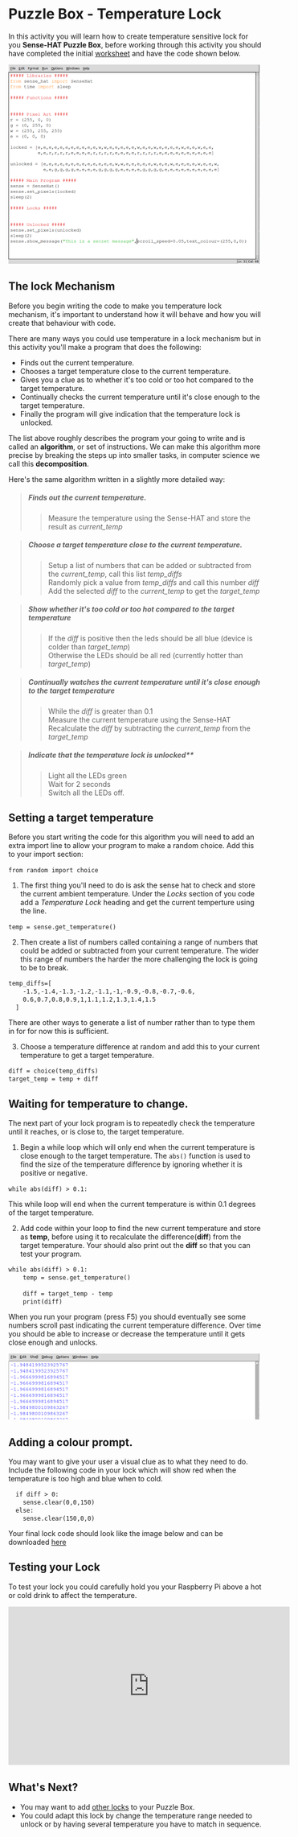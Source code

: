 # Puzzle Box - Temperature Lock
In this activity you will learn how to create temperature sensitive lock for you **Sense-HAT Puzzle Box**, before working through this activity you should have completed the initial [worksheet](worksheet.md) and have the code shown below.

![Code version 2](images/code2.png)

## The lock Mechanism
Before you begin writing the code to make you temperature lock mechanism, it's important to understand how it will behave and how you will create that behaviour with code.

There are many ways you could use temperature in a lock mechanism but in this activity you'll make a program that does the following:

- Finds out the current temperature.
- Chooses a target temperature close to the current temperature.
- Gives you a clue as to whether it's too cold or too hot compared to the target temperature.
- Continually checks the current temperature until it's close enough to the target temperature.
- Finally the program will give indication that the temperature lock is unlocked.

The list above roughly describes the program your going to write and is called an **algorithm**, or set of instructions. We can make this algorithm more precise by breaking the steps up into smaller tasks, in computer science we call this **decomposition**.

Here's the same algorithm written in a slightly more detailed way:

> ##### Finds out the current temperature.
> > Measure the temperature using the Sense-HAT and store the result as *current_temp*

> ##### Choose a target temperature close to the current temperature.  
> > Setup a list of numbers that can be added or subtracted from the *current_temp*, call this list *temp_diffs*  
> > Randomly pick a value from *temp_diffs* and call this number *diff*  
> > Add the selected *diff* to the *current_temp* to get the *target_temp*  

> ##### Show whether it's too cold or too hot compared to the target temperature  
> > If the *diff* is positive then the leds should be all blue (device is colder than *target_temp*)  
> > Otherwise the LEDs should be all red (currently hotter than *target_temp*)  

> ##### Continually watches the current temperature until it's close enough to the target temperature  
> > While the *diff* is greater than 0.1  
> > Measure the current temperature using the Sense-HAT  
> > Recalculate the *diff* by subtracting the *current_temp* from the *target_temp*  

> ##### Indicate that the temperature lock is unlocked**  
> > Light all the LEDs green  
> > Wait for 2 seconds  
> > Switch all the LEDs off.  

## Setting a target temperature
Before you start writing the code for this algorithm you will need to add an extra import line to allow your program to make a random choice. Add this to your import section:

`from random import choice`

1. The first thing you'll need to do is ask the sense hat to check and store the current ambient temperature. Under the *Locks* section of you code add a *Temperature Lock* heading and get the current temperture using the line.

  `temp = sense.get_temperature()`

2. Then create a list of numbers called containing a range of numbers that could be added or subtracted from your current temperature. The wider this range of numbers the harder the more challenging the lock is going to be to break.

  ```python3
  temp_diffs=[
      -1.5,-1.4,-1.3,-1.2,-1.1,-1,-0.9,-0.8,-0.7,-0.6,
      0.6,0.7,0.8,0.9,1,1.1,1.2,1.3,1.4,1.5
    ]
  ```

  There are other ways to generate a list of number rather than to type them in for for now this is sufficient.

3. Choose a temperature difference at random and add this to your current temperature to get a target temperature.

  ```Python3
  diff = choice(temp_diffs)
  target_temp = temp + diff
  ```

## Waiting for temperature to change.
The next part of your lock program is to repeatedly check the temperature until it reaches, or is close to, the target temperature.

1. Begin a while loop which will only end when the current temperature is close enough to the target temperature. The `abs()` function is used to find the size of the temperature difference by ignoring whether it is positive or negative.

  `while abs(diff) > 0.1:`

  This while loop will end when the current temperature is within 0.1 degrees of the target temperature.

2. Add code within your loop to find the new current temperature and store as **temp**, before using it to recalculate the difference(**diff**) from the target temperature. Your should also
print out the **diff** so that you can test your program.

  ```Python3
  while abs(diff) > 0.1:
      temp = sense.get_temperature()

      diff = target_temp - temp
      print(diff)
  ```

  When you run your program (press F5) you should eventually see some numbers scroll past indicating the current temperature difference. Over time you should be able to increase or decrease the temperature until it gets close enough and unlocks.

![Idle Output](images/temp_diffs.png)

## Adding a colour prompt.
You may want to give your user a visual clue as to what they need to do. Include the following code in your lock which will show red when the temperature is too high and blue when to cold.

  ```Python3
    if diff > 0:
      sense.clear(0,0,150)
    else:
      sense.clear(150,0,0)
  ```

Your final lock code should look like the image below and can be downloaded [here](code/puzzle_box_temp.py)

## Testing your Lock
To test your lock you could carefully hold you your Raspberry Pi above a hot or cold drink to affect the temperature.

<iframe width="560" height="315" src="https://www.youtube.com/embed/zIgaA9zaaA4" frameborder="0" allowfullscreen></iframe>

## What's Next?
- You may want to add [other locks](worksheet.md) to your Puzzle Box.
- You could adapt this lock by change the temperature range needed to unlock or by having several temperature you have to match in sequence.
